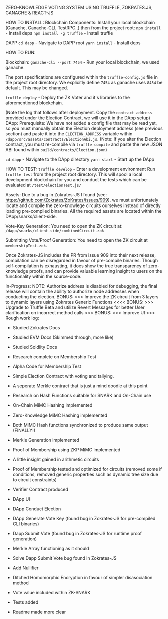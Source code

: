 ZERO-KNOWLEDGE VOTING SYSTEM USING TRUFFLE, ZOKRATES.JS, GANACHE & REACT-JS 


HOW TO INSTALL:
Blockchain Components:
Install your local blockchain (Ganache, Ganache-CLI, TestRPC..) then
from the project root: 
`npm install` - Install deps 
`npm install -g truffle` - Install truffle

DAPP
`cd dapp` - Navigate to DAPP root
`yarn install` - Install deps


HOW TO RUN:

Blockchain:
`ganache-cli --port 7454` - Run your local blockchain, we used ganache. 

The port specifications are configured within the `truffle-config.js` file in the project root directory. We explicitly define `7454` as ganache uses `8454` be default. This may be changed.

`truffle deploy` - Deploy the ZK Voter and it's libraries to the aforementioned blockchain.

(Note the log that follows after deployment. Copy the `contract address` provided under the Election Contract, we will use it in the DApp setup)
DApp:
Prerequisite: We have not added a config file that may be read yet, so you must manually obtain the Election deployment address (see previous section) and paste it into the `ELECTION_ADDRESS` variable within `/dapp/src/assets/contracts/ElectionAbi.js`. (Note: If you alter the Election contract, you must re-compile via `truffle compile` and paste the new JSON ABI found within `build/contracts/Election.json`)


`cd dapp` - Navigate to the DApp directory
`yarn start` - Start up the DApp

HOW TO TEST:
`truffle develop` - Enter a development environment 
Run `truffle test` from the project root directory. This will spool a local development blockchain for you and conduct the tests which can be evaluated at `/test/electionTest.js/`

Assets: Due to a bug in Zokrates-JS I found (see: https://github.com/Zokrates/ZoKrates/issues/909), we must unfortunately locate and compile the zero-knowlege circuits ourselves instead of directly loading pre-compiled binaries. All the required assets are located within the DApp/snarks/client-side.

Vote-Key Generation: You need to open the ZK circuit at: `/dapp/snarks/client-side/combinedCircuit.zok`

Submitting Vote/Proof Generation: You need to open the ZK circuit at `membershipTest.zok`.

Once Zokrates-JS includes the PR from issue 909 into their next release, compilation can be disregarded in favour of pre-compile binaries. Though self-compilation is exhausting, it does show the true transparency of zero-knowledge proofs, and can provide valuable learning insight to users on the functionality within the source-code.

In-Progress:
NOTE: Authorize address is disabled for debugging, the final release will contain the ability to authorize node addresses when conducting the election. 
BONUS: >>> Improve the ZK circuit from 3 layers to dynamic layers using Zokrates Generic Functions <<<<
BONUS: >>> Upgrade to Truffle Beta and utilize Revert Messages for better User clarification on incorrect method calls <<<
BONUS: >>> Improve UI <<<
Rough work log:
- Studied Zokrates Docs
- Studied EVM Docs (Skimmed through, more like)
- Studied Soldiity Docs
- Research complete on Membership Test
- Alpha Code for Membership Test 
- Simple Election Contract with voting and tallying.
- A seperate Merkle contract that is just a mind doodle at this point
- Research on Hash Functions suitable for SNARK and On-Chain use
- On-Chain MiMC Hashing implemented
- Zero-Knowledge MiMC Hashing implemented
- Both MiMC Hash functions synchronized to produce same output (FINALLY!)
- Merkle Generation implemented
- Proof of Membership using ZKP MiMC implemented
- A little insight gained in arithmetic circuits 
- Proof of Membership tested and optimized for circuits (removed some if conditions, removed generic properties such as dynamic tree size due to circuit constraints)
- Verifier Contract produced
- DApp UI
- DApp Conduct Election
- DApp Generate Vote Key (found bug in Zokrates-JS for pre-compiled CLI binaries)
- Dapp Submit Vote (found bug in Zokrates-JS for runtime proof generation)
- Merkle Array functioning as it should

- Solve Dapp Submit Vote bug found in Zokrates-JS
- Add Nullifier 
- Ditched Homomorphic Encryption in favour of simpler disasociation method
- Vote value included within ZK-SNARK
- Tests added
- Readme made more clear

